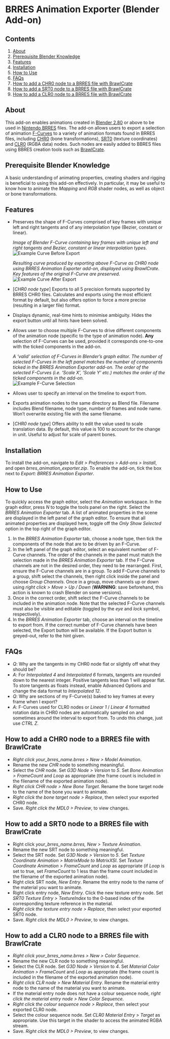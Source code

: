 # BRRES Animation Exporter (Blender Add-on)

## Contents
1. [About](#about)
2. [Prerequisite Blender Knowledge](#prerequisite)
3. [Features](#features)
4. [Installation](#installation)
5. [How to Use](#how_to_use)
6. [FAQs](#faqs)
7. [How to add a CHR0 node to a BRRES file with BrawlCrate](#chr0_brawlcrate)
8. [How to add a SRT0 node to a BRRES file with BrawlCrate](#srt0_brawlcrate)
9. [How to add a CLR0 node to a BRRES file with BrawlCrate](#clr0_brawlcrate)  

<a name="about"></a>
## About
This add-on enables animations created in [Blender 2.80](https://builder.blender.org/download/daily/) or above to be used in [Nintendo BRRES](http://wiki.tockdom.com/wiki/BRRES) files. The add-on allows users to export a selection of animation [F-Curves](https://docs.blender.org/manual/en/latest/editors/graph_editor/fcurves/index.html) to a variety of animation formats found in BRRES files, including [CHR0](http://wiki.tockdom.com/wiki/CHR0) (bone transformations), [SRT0](http://wiki.tockdom.com/wiki/SRT0) (texture coordinates) and [CLR0](http://wiki.tockdom.com/wiki/CLR0_(File_Format)) (RGBA data) nodes. Such nodes are easily added to BBRES files using BBRES creation tools such as [BrawlCrate](https://github.com/soopercool101/BrawlCrate).  

<a name="prerequisite"></a>
## Prerequisite Blender Knowledge
A basic understanding of animating properties, creating shaders and rigging is beneficial to using this add-on effectively. In particular, it may be useful to know how to animate the *Mapping* and *RGB* shader nodes, as well as object or bone transformations.

<a name="features"></a>
## Features
- Preserves the shape of F-Curves comprised of key frames with unique left and right tangents and of any interpolation type (Bezier, constant or linear).  

  *Image of Blender F-Curve containing key frames with unique left and right tangents and Bezier, constant or linear interpolation types.*  
  ![Example Curve Before Export](README_images/example_curve_before.PNG?raw=true)  

  *Resulting curve produced by exporting above F-Curve as CHR0 node using BRRES Animation Exporter add-on, displayed using BrawlCrate. Key features of the original F-Curve are preserved.*  
  ![Example Curve After Export](README_images/example_curve_after.PNG?raw=true)  

-	[*CHR0 node type*] Exports to all 5 precision formats supported by BRRES CHR0 files. Calculates and exports using the most efficient format by default, but also offers option to force a more precise (resulting in a larger file) format.
-	Displays dynamic, real-time hints to minimise ambiguity. Hides the export button until all hints have been solved.

-	Allows user to choose multiple F-Curves to drive different components of the animation node (specific to the type of animation node). **Any** selection of F-Curves can be used, provided it corresponds one-to-one with the ticked components in the add-on.

    *A ‘valid’ selection of F-Curves in Blender’s graph editor. The number of selected F-Curves in the left panel matches the number of components ticked in the BRRES Animation Exporter add-on. The order of the selected F-Curves (i.e. ‘Scale X’, ‘Scale Y’ etc.) matches the order of the ticked components in the add-on.*  
  ![Example F-Curve Selection](README_images/example_fcurve_selection.PNG?raw=true)  

- Allows user to specify an interval on the timeline to export from.
-	Exports animation nodes to the same directory as Blend file. Filename includes Blend filename, node type, number of frames and node name. Won’t overwrite existing file with the same filename.
-	[*CHR0 node type*] Offers ability to edit the value used to scale translation data. By default, this value is 100 to account for the change in unit. Useful to adjust for scale of parent bones.  


<a name="installation"></a>
## Installation
To install the add-on, navigate to *Edit > Preferences > Add-ons > Install*, and open *brres_animation_exporter.zip*. To enable the add-on, tick the box next to *Export: BRRES Animation Exporter*.  


<a name="how_to_use"></a>
## How to Use
To quickly access the graph editor, select the *Animation* workspace. In the graph editor, press *N* to toggle the tools panel on the right. Select the *BRRES Animation Exporter* tab. A list of animated properties in the scene are displayed in the left panel of the graph editor. To ensure that all animated properties are displayed here, toggle off the *Only Show Selected* option in the top right of the graph editor.
1. In the *BRRES Animation Exporter* tab, choose a node type, then tick the components of the node that are to be driven by an F-Curve.
2. In the left panel of the graph editor, select an equivalent number of F-Curve channels. The order of the channels in the panel must match the selection made in the *BRRES Animation Exporter* tab. If the F-Curve channels are not in the desired order, they need to be rearranged. First, ensure the F-Curve channels are in a group. To add F-Curve channels to a group, shift select the channels, then right click inside the panel and choose *Group Channels*. Once in a group, move channels up or down using *right click > Move > Up / Down* (**WARNING**: save beforehand, this action is known to crash Blender on some versions).
3. Once in the correct order, shift select the F-Curve channels to be included in the animation node. Note that the selected F-Curve channels must also be visible and editable (toggled by the *eye* and *lock* symbol, respectively).
4. In the *BRRES Animation Exporter* tab, choose an interval on the timeline to export from. If the correct number of F-Curve channels have been selected, the Export button will be available. If the Export button is greyed-out, refer to the hint given.


<a name="faqs"></a>
## FAQs
-	*Q*: Why are the tangents in my CHR0 node flat or slightly off what they should be?
-	*A*: For *Interpolated 4* and *Interpolated 6* formats, tangents are rounded down to the nearest integer. Positive tangents less than 1 will appear flat. To store tangents as floats instead, enable Advanced Options and change the data format to *Interpolated 12*.
-	*Q*: Why are sections of my F-Curve(s) baked to key frames at every frame when I export?
-	*A*: F-Curves used for CLR0 nodes or *Linear 1* / *Linear 4* formatted rotation data in CHR0 nodes are automatically sampled on and sometimes around the interval to export from. To undo this change, just use *CTRL Z*.


<a name="chr0_brawlcrate"></a>
## How to add a CHR0 node to a BRRES file with BrawlCrate
-	*Right click your_brres_name.brres > New > Model Animation*.
-	Rename the new *CHR* node to something meaningful.
-	Select the *CHR* node. Set *G3D Node > Version* to *5*. Set *Bone Animation > FrameCount* and *Loop* as appropriate (the frame count is included in the filename of the exported animation node).
-	*Right click CHR node > New Bone Target*. Rename the bone target node to the name of the bone you want to animate.
-	*Right click the bone target node > Replace*, then select your exported CHR0 node.
-	Save. *Right click the MDL0 > Preview*, to view changes.


<a name="srt0_brawlcrate"></a>
## How to add a SRT0 node to a BRRES file with BrawlCrate
-	Right click *your_brres_name.brres, New > Texture Animation*.
-	Rename the new SRT node to something meaningful.
-	Select the SRT node. Set *G3D Node > Version* to *5*. Set *Texture Coordinate Animation > MatrixMode to MatrixXSI*. Set *Texture Coordinate Animation > FrameCount* and *Loop* as appropriate (if *Loop* is set to true, set *FrameCount* to 1 less than the frame count included in the filename of the exported animation node).
-	Right click SRT node, *New Entry*. Rename the entry node to the name of the material you want to animate.
-	Right click entry node, *New Entry*. Click the new texture entry node. Set *SRT0 Texture Entry > TextureIndex* to the 0-based index of the corresponding texture reference in the material.
-	*Right click the texture entry node > Replace*, then select your exported SRT0 node.
-	Save. *Right click the MDL0 > Preview*, to view changes.


<a name="clr0_brawlcrate"></a>
## How to add a CLR0 node to a BRRES file with BrawlCrate
-	*Right click your_brres_name.brres > New > Color Sequence*.
-	Rename the new CLR node to something meaningful.
-	Select the CLR node. Set *G3D Node > Version* to *4*. Set *Material Color Animation > FrameCount* and *Loop* as appropriate (the frame count is included in the filename of the exported animation node).
-	*Right click CLR node > New Material Entry*. Rename the material entry node to the name of the material you want to animate.
-	If the material entry node does not have a colour sequence node, *right click the material entry node > New Color Sequence*.
-	*Right click the colour sequence node > Replace*, then select your exported CLR0 node.
-	Select the colour sequence node. Set *CLR0 Material Entry > Target* as appropriate. Use this target in the shader to access the animated RGBA stream.
-	Save. *Right click the MDL0 > Preview*, to view changes.

